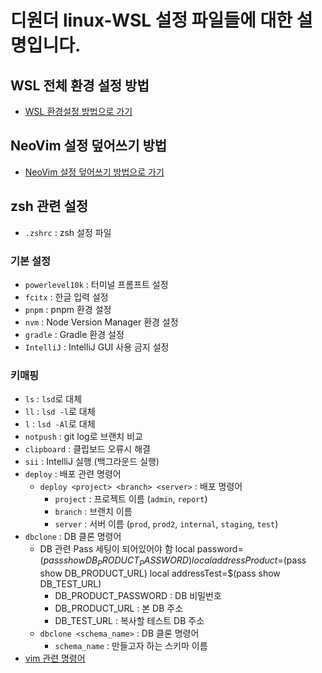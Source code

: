 # 디원더 linux-WSL 설정 파일들에 대한 설명입니다.

## WSL 전체 환경 설정 방법
- [WSL 환경설정 방법으로 가기](https://github.com/yongsuChang/.dotfiles/blob/main/wsl_manual.md "Go to manual")

## NeoVim 설정 덮어쓰기 방법
- [NeoVim 설정 덮어쓰기 방법으로 가기](https://github.com/yongsuChang/.dotfiles/tree/main/nvim "Go to nvim")

## zsh 관련 설정
- `.zshrc` : zsh 설정 파일

### 기본 설정
- `powerlevel10k` : 터미널 프롬프트 설정
- `fcitx` : 한글 입력 설정
- `pnpm` : pnpm 환경 설정
- `nvm` : Node Version Manager 환경 설정
- `gradle` : Gradle 환경 설정
- `IntelliJ` : IntelliJ GUI 사용 금지 설정


### 키매핑
- `ls` : `lsd`로 대체
- `ll` : `lsd -l`로 대체
- `l` : `lsd -Al`로 대체
- `notpush` : git log로 브랜치 비교
- `clipboard` : 클립보드 오류시 해결
- `sii` : IntelliJ 실행 (백그라운드 실행)
- `deploy` : 배포 관련 명령어
    - `deploy <project> <branch> <server>` : 배포 명령어
        - `project` : 프로젝트 이름 (`admin`, `report`)
        - `branch` : 브랜치 이름
        - `server` : 서버 이름 (`prod`, `prod2`, `internal`, `staging`, `test`)
- `dbclone` : DB 클론 명령어
    - DB 관련 Pass 세팅이 되어있어야 함
    local password=$(pass show DB_PRODUCT_PASSWORD)
    local addressProduct=$(pass show DB_PRODUCT_URL)
    local addressTest=$(pass show DB_TEST_URL)
        - DB_PRODUCT_PASSWORD : DB 비밀번호
        - DB_PRODUCT_URL : 본 DB 주소
        - DB_TEST_URL : 복사할 테스트 DB 주소
    - `dbclone <schema_name>` : DB 클론 명령어
        - `schema_name` : 만들고자 하는 스키마 이름
- [vim 관련 명령어](https://github.com/yongsuChang/.dotfiles/tree/main/nvim#%ED%82%A4%EB%A7%B5%ED%95%91 "Go to vim key mapping")

